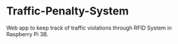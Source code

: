 # Traffic-Penalty-System
Web app to keep track of traffic violations through RFID System in Raspberry Pi 3B.
